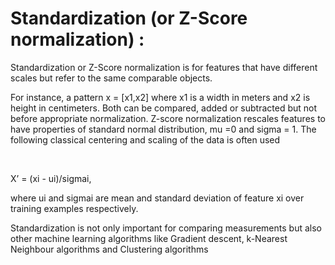 # Standardization \(or Z-Score normalization\) :

Standardization or Z-Score normalization is for features that have different scales but refer to the same comparable objects.

For instance, a pattern x = \[x1,x2\] where x1 is a width in meters and x2 is height in centimeters. Both can be compared, added or subtracted but not before appropriate normalization. Z-score normalization rescales features to have properties of standard normal distribution, mu =0 and sigma = 1. The following classical centering and scaling of the data is often used

‌

X’ = \(xi - ui\)/sigmai,

where ui and sigmai are mean and standard deviation of feature xi over training examples respectively.

Standardization is not only important for comparing measurements but also other machine learning algorithms like Gradient descent, k-Nearest Neighbour algorithms and Clustering algorithms  


